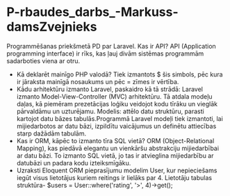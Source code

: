 # P-rbaudes_darbs_-Markuss-damsZvejnieks
Programmēšanas priekšmetā PD par Laravel.
Kas ir API? 
API (Application programming interface) ir rīks, kas ļauj divām sistēmas programmām sadarboties viena ar otru.
- Kā deklarēt mainīgo PHP valodā?
    Tiek izmantots $ šis simbols, pēc kura ir jāraksta mainīgā nosaukums un pēc = zīmes ir vērtība.
- Kādu arhitektūru izmanto Laravel, paskaidro kā tā strādā:
  Laravel izmanto Model-View-Controller (MVC) arhitektūru. Tā atdala modeļu daļas, kā piemēram prezetācijas loģiku veidojot kodu tīrāku un vieglāk pārvaldāmu un uzturējamu. Modelis: attēlo datu struktūru, parasti kartojot datu bāzes tabulās.Programmā Laravel modeļi tiek izmantoti, lai mijiedarbotos ar datu bāzi, izpildītu vaicājumus un definētu attiecības starp dažādām tabulām.
- Kas ir ORM, kāpēc to izmanto tīra SQL vietā?   ORM (Object-Relational Mapping), kas piedāvā elegantu un vienkāršu abstrakciju mijiedarbībai ar datu bāzi. To izmanto SQL vietā, jo  tas ir atvieglina mijiedarbību ar datubāzi un padara kodu izteiksmīgāku.
- Uzraksti Eloquent ORM pieprasījumu modelim User, kur nepieciešams iegūt visus
lietotājus kuriem reitings ir lielāks par 4. Lietotāju tabulas struktūra- $users = User::where('rating', '>', 4)->get();
